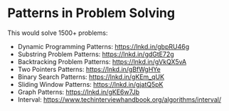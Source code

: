 # Patterns in Problem Solving

This would solve 1500+ problems:
* Dynamic Programming Patterns: https://lnkd.in/gbpRU46g
* Substring Problem Patterns: https://lnkd.in/gdGtE72g
* Backtracking Problem Patterns: https://lnkd.in/gVkQX5vA
* Two Pointers Patterns: https://lnkd.in/gBfWgHYe
* Binary Search Patterns: https://lnkd.in/gKEm_qUK
* Sliding Window Patterns: https://lnkd.in/gjatQ5pK
* Graph Patterns: https://lnkd.in/gKE6w7Jb
* Interval: https://www.techinterviewhandbook.org/algorithms/interval/
